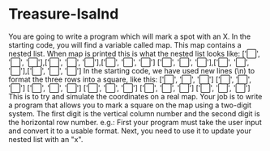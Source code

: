 # Treasure-Isalnd
You are going to write a program which will mark a spot with an X.  In the starting code, you will find a variable called map.  This map contains a nested list. When map is printed this is what the nested list looks like:  ['⬜️', '⬜️', '⬜️'],['⬜️', '⬜️', '⬜️'],['⬜️', '⬜️', '⬜️'] ['⬜️', '⬜️', '⬜️'],['⬜️', '⬜️', '⬜️'],['⬜️', '⬜️', '⬜️'] In the starting code, we have used new lines (\n) to format the three rows into a square, like this:  ['⬜️', '⬜️', '⬜️'] ['⬜️', '⬜️', '⬜️'] ['⬜️', '⬜️', '⬜️'] ['⬜️', '⬜️', '⬜️'] ['⬜️', '⬜️', '⬜️'] ['⬜️', '⬜️', '⬜️'] This is to try and simulate the coordinates on a real map.    Your job is to write a program that allows you to mark a square on the map using a two-digit system. The first digit is the vertical column number and the second digit is the horizontal row number. e.g.:    First your program must take the user input and convert it to a usable format.  Next, you need to use it to update your nested list with an "x".
